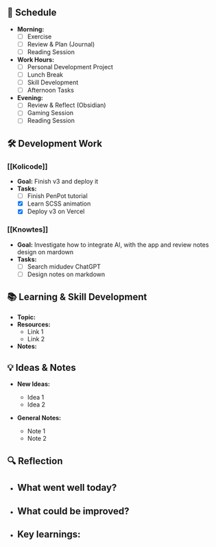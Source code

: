 ## 📅 Schedule
- **Morning:**
  - [ ] Exercise
  - [ ] Review & Plan (Journal)
  - [ ] Reading Session
- **Work Hours:**
  - [ ] Personal Development Project
  - [ ] Lunch Break
  - [ ] Skill Development
  - [ ] Afternoon Tasks
- **Evening:**
  - [ ] Review & Reflect (Obsidian)
  - [ ] Gaming Session
  - [ ] Reading Session
## 🛠️ Development Work
### [[Kolicode]]
- **Goal:** 
Finish v3 and deploy it
- **Tasks:**
  - [ ] Finish PenPot tutorial
  - [x] Learn SCSS animation
  - [x] Deploy v3 on Vercel

### [[Knowtes]]
- **Goal:** 
Investigate how to integrate AI, with the app and review notes design on mardown
- **Tasks:**
  - [ ] Search midudev ChatGPT
  - [ ] Design notes on markdown

## 📚 Learning & Skill Development
- **Topic:** 
- **Resources:**
  - Link 1
  - Link 2
- **Notes:**

## 💡 Ideas & Notes
- **New Ideas:**
  - Idea 1
  - Idea 2

- **General Notes:**
  - Note 1
  - Note 2

## 🔍 Reflection
- **What went well today?**
  - 
- **What could be improved?**
  - 
- **Key learnings:**
  - 
